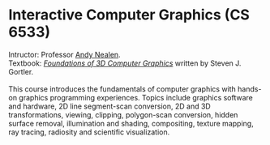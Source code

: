 Interactive Computer Graphics (CS 6533)
====
Intructor: Professor [Andy Nealen](http://www.nealen.net).<br>
Textbook: <i>[Foundations of 3D Computer Graphics](http://www.3dgraphicsfoundations.com)</i> written by Steven J. Gortler.
<br><br>
This course introduces the fundamentals of computer graphics with hands-on graphics programming experiences. Topics include graphics software and hardware, 2D line segment-scan conversion, 2D and 3D transformations, viewing, clipping, polygon-scan conversion, hidden surface removal, illumination and shading, compositing, texture mapping, ray tracing, radiosity and scientific visualization. 